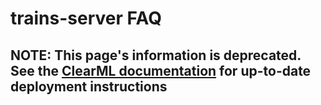 # trains-server FAQ


## **NOTE**: This page's information is deprecated. See the [ClearML documentation](https://clear.ml/docs/latest/docs/deploying_clearml/clearml_server) for up-to-date deployment instructions 

